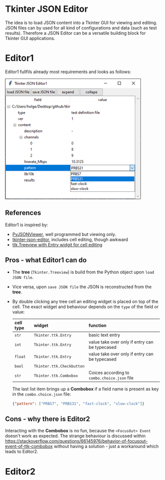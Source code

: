# Tkinter JSON Editor
The idea is to load JSON content into a Tkinter GUI for viewing and editing. JSON files can by used for all kind of configurations and data (such as test results). Therefore a JSON Editor can be a versatile building block for Tkinter GUI applications.

# Editor1
Editor1 fullfils already most requirements and looks as follows:

![Editor1](Editor1/Editor1.png)

## References
Editor1 is inspired by:
- [PyJSONViewer](https://github.com/AtsushiSakai/PyJSONViewer), well programmed but viewing only.
- [tkinter-json-editor](https://github.com/zargit/tkinter-json-editor), includes cell editing, though awkward 
- [ttk.Treeview with Entry widgit for cell editing](https://www.youtube.com/watch?v=n5gItcGgIkk) 

## Pros - what Editor1 can do
- The __tree__ (`Tkinter.Treeview`) is build from the Python object upon `load JSON file`.
- Vice versa, upon `save JSON file` the JSON is reconstructed from the __tree__. 
- By double clicking any tree cell an editing widget is placed on top of the cell. The exact widget and behaviour depends on the `type` of the field or value:

  cell type | widget                    | function 
  --------- | ------------------------- | ----------------------------------------------  
  `str`     | `Tkinter.ttk.Entry`       | basic text entry
  `int`     | `Tkinter.ttk.Entry`       | value take over only if entry can be typecased
  `float`   | `Tkinter.ttk.Entry`       | value take over only if entry can be typecased
  `bool`    | `Tkinter.ttk.Checkbutton` | 
  `str`     | `Tkinter.ttk.Combobox`    | Coices according to `combo.choice.json` file
  
  The last list item brings up a __Combobox__ if a field name is present as key in the `combo.choice.json` file:
  ```JSON
  {"pattern": ["PRBS7", "PRBS31", "fast-clock", "slow-clock"]}
  ```

## Cons - why there is Editor2
Interacting with the __Combobox__ is no fun, because the `<FocusOut> Event` doesn't work as expected. The strange behaviour is discussed within
https://stackoverflow.com/questions/66145976/behavior-of-focusout-event-of-ttk-combobox without having a solution - just a workaround which leads to Editor2.

# Editor2

